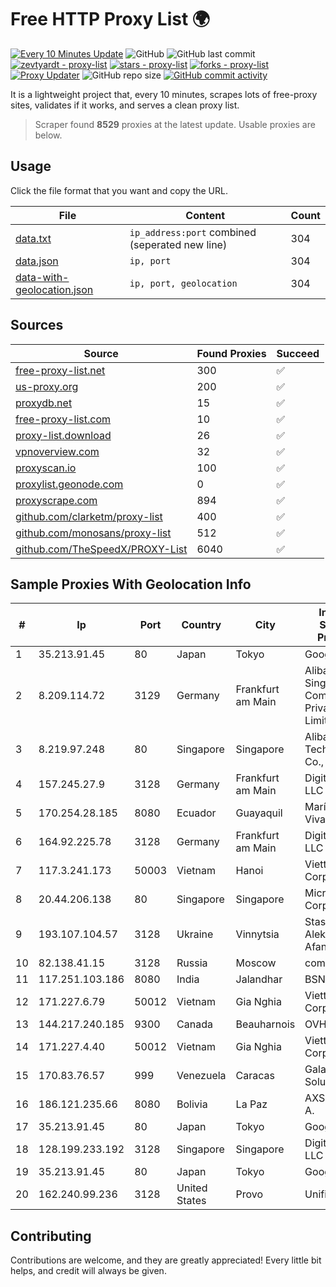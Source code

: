 
# Free HTTP Proxy List 🌍

[![Every 10 Minutes Update](https://github.com/mertguvencli/http-proxy-list/actions/workflows/main.yml/badge.svg?branch=main)](https://github.com/mertguvencli/http-proxy-list/actions/workflows/main.yml)
![GitHub](https://img.shields.io/github/license/mertguvencli/http-proxy-list)
![GitHub last commit](https://img.shields.io/github/last-commit/mertguvencli/http-proxy-list)
[![zevtyardt - proxy-list](https://img.shields.io/static/v1?label=zevtyardt&message=proxy-list&color=blue&logo=github)](https://github.com/zevtyardt/proxy-list "Go to GitHub repo")
[![stars - proxy-list](https://img.shields.io/github/stars/zevtyardt/proxy-list?style=social)](https://github.com/zevtyardt/proxy-list)
[![forks - proxy-list](https://img.shields.io/github/forks/zevtyardt/proxy-list?style=social)](https://github.com/zevtyardt/proxy-list)
[![Proxy Updater](https://github.com/zevtyardt/proxy-list/workflows/Proxy%20Updater/badge.svg)](https://github.com/zevtyardt/proxy-list/actions?query=workflow:"Proxy+Updater")
![GitHub repo size](https://img.shields.io/github/repo-size/zevtyardt/proxy-list)
[![GitHub commit activity](https://img.shields.io/github/commit-activity/m/zevtyardt/proxy-list?logo=commits)](https://github.com/zevtyardt/proxy-list/commits/main)

It is a lightweight project that, every 10 minutes, scrapes lots of free-proxy sites, validates if it works, and serves a clean proxy list.

> Scraper found **8529** proxies at the latest update. Usable proxies are below.

## Usage

Click the file format that you want and copy the URL.

|File|Content|Count|
|----|-------|-----|
|[data.txt](https://raw.githubusercontent.com/mertguvencli/http-proxy-list/main/proxy-list/data.txt)|`ip_address:port` combined (seperated new line)|304|
|[data.json](https://raw.githubusercontent.com/mertguvencli/http-proxy-list/main/proxy-list/data.json)|`ip, port`|304|
|[data-with-geolocation.json](https://raw.githubusercontent.com/mertguvencli/http-proxy-list/main/proxy-list/data-with-geolocation.json)|`ip, port, geolocation`|304|

## Sources

|Source|Found Proxies|Succeed|
|------|-------------|-------|
|[free-proxy-list.net](https://free-proxy-list.net)|300|✅|
|[us-proxy.org](https://www.us-proxy.org)|200|✅|
|[proxydb.net](http://proxydb.net)|15|✅|
|[free-proxy-list.com](https://free-proxy-list.com/?page=&port=&type%5B%5D=http&type%5B%5D=https&up_time=0&search=Search)|10|✅|
|[proxy-list.download](https://www.proxy-list.download/HTTP)|26|✅|
|[vpnoverview.com](https://vpnoverview.com/privacy/anonymous-browsing/free-proxy-servers)|32|✅|
|[proxyscan.io](https://www.proxyscan.io)|100|✅|
|[proxylist.geonode.com](https://proxylist.geonode.com/api/proxy-list?limit=300&page=1&sort_by=lastChecked&sort_type=desc&protocols=http,https)|0|✅|
|[proxyscrape.com](https://api.proxyscrape.com/v2/?request=displayproxies&protocol=http&timeout=10000&country=all&ssl=all&anonymity=all)|894|✅|
|[github.com/clarketm/proxy-list](https://raw.githubusercontent.com/clarketm/proxy-list/master/proxy-list-raw.txt)|400|✅|
|[github.com/monosans/proxy-list](https://raw.githubusercontent.com/monosans/proxy-list/main/proxies/http.txt)|512|✅|
|[github.com/TheSpeedX/PROXY-List](https://raw.githubusercontent.com/TheSpeedX/PROXY-List/master/http.txt)|6040|✅|


## Sample Proxies With Geolocation Info

|#|Ip|Port|Country|City|Internet Service Provider|
|-|--|----|-------|----|-------------------------|
|1|35.213.91.45|80|Japan|Tokyo|Google LLC|
|2|8.209.114.72|3129|Germany|Frankfurt am Main|Alibaba.com Singapore E-Commerce Private Limited|
|3|8.219.97.248|80|Singapore|Singapore|Alibaba (US) Technology Co., Ltd.|
|4|157.245.27.9|3128|Germany|Frankfurt am Main|DigitalOcean, LLC|
|5|170.254.28.185|8080|Ecuador|Guayaquil|María Teresa Vivar|
|6|164.92.225.78|3128|Germany|Frankfurt am Main|DigitalOcean, LLC|
|7|117.3.241.173|50003|Vietnam|Hanoi|Viettel Corporation|
|8|20.44.206.138|80|Singapore|Singapore|Microsoft Corporation|
|9|193.107.104.57|3128|Ukraine|Vinnytsia|Stasishen Aleksandr Afanasiyovich|
|10|82.138.41.15|3128|Russia|Moscow|comcor.ru|
|11|117.251.103.186|8080|India|Jalandhar|BSNL Internet|
|12|171.227.6.79|50012|Vietnam|Gia Nghia|Viettel Corporation|
|13|144.217.240.185|9300|Canada|Beauharnois|OVH SAS|
|14|171.227.4.40|50012|Vietnam|Gia Nghia|Viettel Corporation|
|15|170.83.76.57|999|Venezuela|Caracas|Galanet Solution C.A.|
|16|186.121.235.66|8080|Bolivia|La Paz|AXS Bolivia S. A.|
|17|35.213.91.45|80|Japan|Tokyo|Google LLC|
|18|128.199.233.192|3128|Singapore|Singapore|DigitalOcean, LLC|
|19|35.213.91.45|80|Japan|Tokyo|Google LLC|
|20|162.240.99.236|3128|United States|Provo|Unified Layer|



## Contributing

Contributions are welcome, and they are greatly appreciated! Every
little bit helps, and credit will always be given.

